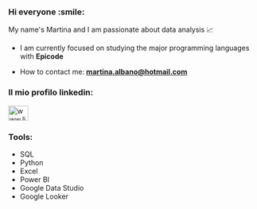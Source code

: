 
<h3 align="left">Hi everyone :smile:</h3>
My name's Martina and I am passionate about data analysis 📈


- I am currently focused on studying the major programming languages ​​with **Epicode**

- How to contact me: **martina.albano@hotmail.com**

<h3 align="left">Il mio profilo linkedin:</h3>
<p align="left">
<a href="https://linkedin.com/in/www.linkedin.com/in/martinalbano" target="blank"><img align="center" src="https://raw.githubusercontent.com/rahuldkjain/github-profile-readme-generator/master/src/images/icons/Social/linked-in-alt.svg" alt="www.linkedin.com/in/martinalbano" height="30" width="40" /></a>


<h3 align="left">Tools:</h3>

- SQL
-  Python
-  Excel
-  Power BI
-  Google Data Studio
-  Google Looker



